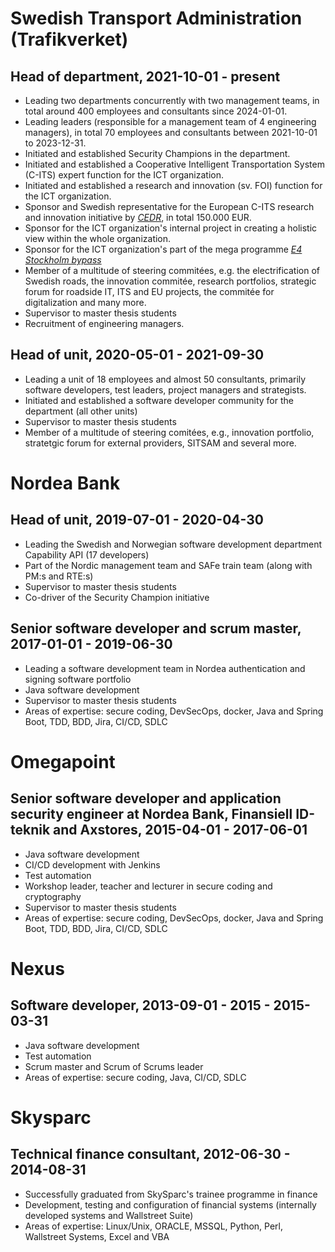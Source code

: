 # Swedish Transport Administration (Trafikverket)
## Head of department, 2021-10-01 - present
- Leading two departments concurrently with two management teams, in total around 400 employees and consultants since 2024-01-01.
- Leading leaders (responsible for a management team of 4 engineering managers), in total 70 employees and consultants between 2021-10-01 to 2023-12-31.
- Initiated and established Security Champions in the department.
- Initiated and established a Cooperative Intelligent Transportation System (C-ITS) expert function for the ICT organization.
- Initiated and established a research and innovation (sv. FOI) function for the ICT organization.
- Sponsor and Swedish representative for the European C-ITS research and innovation initiative by [*CEDR*](https://www.cedr.eu/), in total 150.000 EUR.
- Sponsor for the ICT organization's internal project in creating a holistic view within the whole organization.
- Sponsor for the ICT organization's part of the mega programme [*E4 Stockholm bypass*](https://bransch.trafikverket.se/en/startpage/projects/Road-construction-projects/the-stockholm-bypass/)
- Member of a multitude of steering commitées, e.g. the electrification of Swedish roads, the innovation commitée, research portfolios, strategic forum for roadside IT, ITS and EU projects, the commitée for digitalization and many more.
- Supervisor to master thesis students
- Recruitment of engineering managers.

## Head of unit, 2020-05-01 - 2021-09-30
- Leading a unit of 18 employees and almost 50 consultants, primarily software developers, test leaders, project managers and strategists.
- Initiated and established a software developer community for the department (all other units)
- Supervisor to master thesis students
- Member of a multitude of steering comitées, e.g., innovation portfolio, stratetgic forum for external providers, SITSAM and several more.

# Nordea Bank
## Head of unit, 2019-07-01 - 2020-04-30
- Leading the Swedish and Norwegian software development department Capability API (17 developers)
- Part of the Nordic management team and SAFe train team (along with PM:s and RTE:s) 
- Supervisor to master thesis students
- Co-driver of the Security Champion initiative

## Senior software developer and scrum master, 2017-01-01 - 2019-06-30
- Leading a software development team in Nordea authentication and signing software portfolio
- Java software development
- Supervisor to master thesis students
- Areas of expertise: secure coding, DevSecOps, docker, Java and Spring Boot, TDD, BDD, Jira, CI/CD, SDLC

# Omegapoint
## Senior software developer and application security engineer at Nordea Bank, Finansiell ID-teknik and Axstores, 2015-04-01 - 2017-06-01
- Java software development
- CI/CD development with Jenkins
- Test automation
- Workshop leader, teacher and lecturer in secure coding and cryptography
- Supervisor to master thesis students
- Areas of expertise: secure coding, DevSecOps, docker, Java and Spring Boot, TDD, BDD, Jira, CI/CD, SDLC

# Nexus
## Software developer, 2013-09-01 - 2015 - 2015-03-31
- Java software development
- Test automation
- Scrum master and Scrum of Scrums leader
- Areas of expertise: secure coding, Java, CI/CD, SDLC

# Skysparc
## Technical finance consultant, 2012-06-30 - 2014-08-31
- Successfully graduated from SkySparc's trainee programme in finance
- Development, testing and configuration of financial systems (internally developed systems and Wallstreet Suite)
- Areas of expertise: Linux/Unix, ORACLE, MSSQL, Python, Perl, Wallstreet Systems, Excel and VBA

